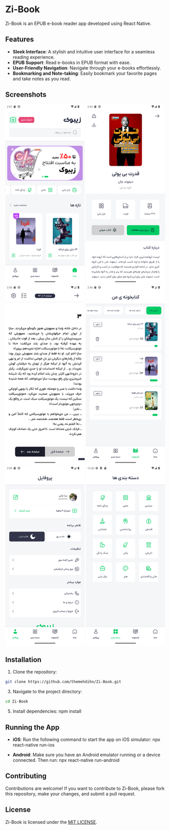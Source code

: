 # Zi-Book

Zi-Book is an EPUB e-book reader app developed using React Native.

## Features

- **Sleek Interface**: A stylish and intuitive user interface for a seamless reading experience.
- **EPUB Support**: Read e-books in EPUB format with ease.
- **User-Friendly Navigation**: Navigate through your e-books effortlessly.
- **Bookmarking and Note-taking**: Easily bookmark your favorite pages and take notes as you read.

## Screenshots

<div align="center">
  <img src="/screenshots/screenshot1.png" width="250" height="566" alt="Screenshot 1">
  <img src="/screenshots/screenshot2.png" width="250" height="566"  alt="Screenshot 2">
  <img src="/screenshots/screenshot3.png" width="250" height="566"  alt="Screenshot 3">
  <img src="/screenshots/screenshot4.png" width="250" height="566"  alt="Screenshot 4">
  <img src="/screenshots/screenshot5.png" width="250" height="566"  alt="Screenshot 5">
  <img src="/screenshots/screenshot6.png" width="250" height="566"  alt="Screenshot 6">
</div>

## Installation

1. Clone the repository:

  ```bash
  git clone https://github.com/themehdihn/Zi-Book.git
  ```

3. Navigate to the project directory:
  ```bash
  cd Zi-Book
  ```

5. Install dependencies:
npm install

## Running the App

- **iOS**: Run the following command to start the app on iOS simulator:
npx react-native run-ios

- **Android**: Make sure you have an Android emulator running or a device connected. Then run:
npx react-native run-android

## Contributing

Contributions are welcome! If you want to contribute to Zi-Book, please fork this repository, make your changes, and submit a pull request.

## License

Zi-Book is licensed under the [MIT LICENSE](LICENSE).
